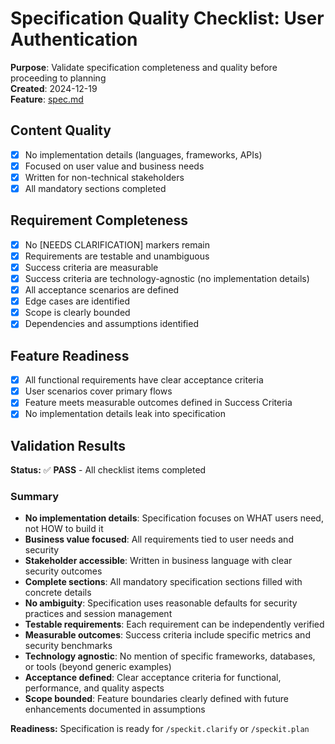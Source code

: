 # Specification Quality Checklist: User Authentication

**Purpose**: Validate specification completeness and quality before proceeding to planning  
**Created**: 2024-12-19  
**Feature**: [spec.md](./spec.md)

## Content Quality

- [x] No implementation details (languages, frameworks, APIs)
- [x] Focused on user value and business needs
- [x] Written for non-technical stakeholders
- [x] All mandatory sections completed

## Requirement Completeness

- [x] No [NEEDS CLARIFICATION] markers remain
- [x] Requirements are testable and unambiguous
- [x] Success criteria are measurable
- [x] Success criteria are technology-agnostic (no implementation details)
- [x] All acceptance scenarios are defined
- [x] Edge cases are identified
- [x] Scope is clearly bounded
- [x] Dependencies and assumptions identified

## Feature Readiness

- [x] All functional requirements have clear acceptance criteria
- [x] User scenarios cover primary flows
- [x] Feature meets measurable outcomes defined in Success Criteria
- [x] No implementation details leak into specification

## Validation Results

**Status:** ✅ **PASS** - All checklist items completed

### Summary

- **No implementation details**: Specification focuses on WHAT users need, not HOW to build it
- **Business value focused**: All requirements tied to user needs and security
- **Stakeholder accessible**: Written in business language with clear security outcomes
- **Complete sections**: All mandatory specification sections filled with concrete details
- **No ambiguity**: Specification uses reasonable defaults for security practices and session management
- **Testable requirements**: Each requirement can be independently verified
- **Measurable outcomes**: Success criteria include specific metrics and security benchmarks
- **Technology agnostic**: No mention of specific frameworks, databases, or tools (beyond generic examples)
- **Acceptance defined**: Clear acceptance criteria for functional, performance, and quality aspects
- **Scope bounded**: Feature boundaries clearly defined with future enhancements documented in assumptions

**Readiness:** Specification is ready for `/speckit.clarify` or `/speckit.plan`

